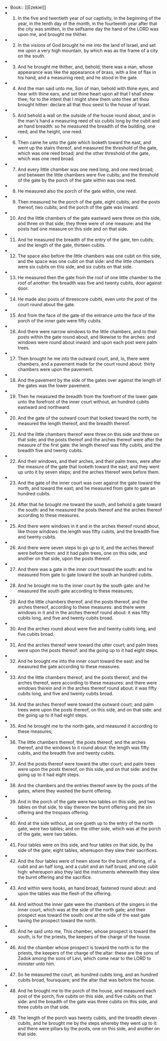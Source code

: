 - Book:: [[Ezekiel]]
- 1. In the five and twentieth year of our captivity, in the beginning of the year, in the tenth day of the month, in the fourteenth year after that the city was smitten, in the selfsame day the hand of the LORD was upon me, and brought me thither.
- 2. In the visions of God brought he me into the land of Israel, and set me upon a very high mountain, by which was as the frame of a city on the south.
- 3. And he brought me thither, and, behold, there was a man, whose appearance was like the appearance of brass, with a line of flax in his hand, and a measuring reed; and he stood in the gate.
- 4. And the man said unto me, Son of man, behold with thine eyes, and hear with thine ears, and set thine heart upon all that I shall shew thee; for to the intent that I might shew them unto thee art thou brought hither: declare all that thou seest to the house of Israel.
- 5. And behold a wall on the outside of the house round about, and in the man's hand a measuring reed of six cubits long by the cubit and an hand breadth: so he measured the breadth of the building, one reed; and the height, one reed.
- 6. Then came he unto the gate which looketh toward the east, and went up the stairs thereof, and measured the threshold of the gate, which was one reed broad; and the other threshold of the gate, which was one reed broad.
- 7. And every little chamber was one reed long, and one reed broad; and between the little chambers were five cubits; and the threshold of the gate by the porch of the gate within was one reed.
- 8. He measured also the porch of the gate within, one reed.
- 9. Then measured he the porch of the gate, eight cubits; and the posts thereof, two cubits; and the porch of the gate was inward.
- 10. And the little chambers of the gate eastward were three on this side, and three on that side; they three were of one measure: and the posts had one measure on this side and on that side.
- 11. And he measured the breadth of the entry of the gate, ten cubits; and the length of the gate, thirteen cubits.
- 12. The space also before the little chambers was one cubit on this side, and the space was one cubit on that side: and the little chambers were six cubits on this side, and six cubits on that side.
- 13. He measured then the gate from the roof of one little chamber to the roof of another: the breadth was five and twenty cubits, door against door.
- 14. He made also posts of threescore cubits, even unto the post of the court round about the gate.
- 15. And from the face of the gate of the entrance unto the face of the porch of the inner gate were fifty cubits.
- 16. And there were narrow windows to the little chambers, and to their posts within the gate round about, and likewise to the arches: and windows were round about inward: and upon each post were palm trees.
- 17. Then brought he me into the outward court, and, lo, there were chambers, and a pavement made for the court round about: thirty chambers were upon the pavement.
- 18. And the pavement by the side of the gates over against the length of the gates was the lower pavement.
- 19. Then he measured the breadth from the forefront of the lower gate unto the forefront of the inner court without, an hundred cubits eastward and northward.
- 20. And the gate of the outward court that looked toward the north, he measured the length thereof, and the breadth thereof.
- 21. And the little chambers thereof were three on this side and three on that side; and the posts thereof and the arches thereof were after the measure of the first gate: the length thereof was fifty cubits, and the breadth five and twenty cubits.
- 22. And their windows, and their arches, and their palm trees, were after the measure of the gate that looketh toward the east; and they went up unto it by seven steps; and the arches thereof were before them.
- 23. And the gate of the inner court was over against the gate toward the north, and toward the east; and he measured from gate to gate an hundred cubits.
- 24. After that he brought me toward the south, and behold a gate toward the south: and he measured the posts thereof and the arches thereof according to these measures.
- 25. And there were windows in it and in the arches thereof round about, like those windows: the length was fifty cubits, and the breadth five and twenty cubits.
- 26. And there were seven steps to go up to it, and the arches thereof were before them: and it had palm trees, one on this side, and another on that side, upon the posts thereof.
- 27. And there was a gate in the inner court toward the south: and he measured from gate to gate toward the south an hundred cubits.
- 28. And he brought me to the inner court by the south gate: and he measured the south gate according to these measures;
- 29. And the little chambers thereof, and the posts thereof, and the arches thereof, according to these measures: and there were windows in it and in the arches thereof round about: it was fifty cubits long, and five and twenty cubits broad.
- 30. And the arches round about were five and twenty cubits long, and five cubits broad.
- 31. And the arches thereof were toward the utter court; and palm trees were upon the posts thereof: and the going up to it had eight steps.
- 32. And he brought me into the inner court toward the east: and he measured the gate according to these measures.
- 33. And the little chambers thereof, and the posts thereof, and the arches thereof, were according to these measures: and there were windows therein and in the arches thereof round about: it was fifty cubits long, and five and twenty cubits broad.
- 34. And the arches thereof were toward the outward court; and palm trees were upon the posts thereof, on this side, and on that side: and the going up to it had eight steps.
- 35. And he brought me to the north gate, and measured it according to these measures;
- 36. The little chambers thereof, the posts thereof, and the arches thereof, and the windows to it round about: the length was fifty cubits, and the breadth five and twenty cubits.
- 37. And the posts thereof were toward the utter court; and palm trees were upon the posts thereof, on this side, and on that side: and the going up to it had eight steps.
- 38. And the chambers and the entries thereof were by the posts of the gates, where they washed the burnt offering.
- 39. And in the porch of the gate were two tables on this side, and two tables on that side, to slay thereon the burnt offering and the sin offering and the trespass offering.
- 40. And at the side without, as one goeth up to the entry of the north gate, were two tables; and on the other side, which was at the porch of the gate, were two tables.
- 41. Four tables were on this side, and four tables on that side, by the side of the gate; eight tables, whereupon they slew their sacrifices.
- 42. And the four tables were of hewn stone for the burnt offering, of a cubit and an half long, and a cubit and an half broad, and one cubit high: whereupon also they laid the instruments wherewith they slew the burnt offering and the sacrifice.
- 43. And within were hooks, an hand broad, fastened round about: and upon the tables was the flesh of the offering.
- 44. And without the inner gate were the chambers of the singers in the inner court, which was at the side of the north gate; and their prospect was toward the south: one at the side of the east gate having the prospect toward the north.
- 45. And he said unto me, This chamber, whose prospect is toward the south, is for the priests, the keepers of the charge of the house.
- 46. And the chamber whose prospect is toward the north is for the priests, the keepers of the charge of the altar: these are the sons of Zadok among the sons of Levi, which come near to the LORD to minister unto him.
- 47. So he measured the court, an hundred cubits long, and an hundred cubits broad, foursquare; and the altar that was before the house.
- 48. And he brought me to the porch of the house, and measured each post of the porch, five cubits on this side, and five cubits on that side: and the breadth of the gate was three cubits on this side, and three cubits on that side.
- 49. The length of the porch was twenty cubits, and the breadth eleven cubits, and he brought me by the steps whereby they went up to it: and there were pillars by the posts, one on this side, and another on that side.
